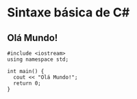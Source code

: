 # Sintaxe básica de C#

## Olá Mundo!

```
#include <iostream>
using namespace std;

int main() {
  cout << "Olá Mundo!";
  return 0;
}
```
